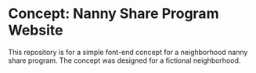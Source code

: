 # Concept: Nanny Share Program Website

This repository is for a simple font-end concept for a neighborhood nanny share program. The concept was designed for a fictional neighborhood. 